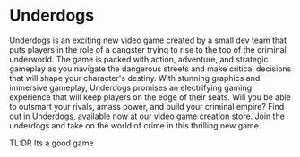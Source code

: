 # Underdogs
Underdogs is an exciting new video game created by a small dev team that puts players in the role of a gangster trying to rise to the top of the criminal underworld. The game is packed with action, adventure, and strategic gameplay as you navigate the dangerous streets and make critical decisions that will shape your character's destiny. With stunning graphics and immersive gameplay, Underdogs promises an electrifying gaming experience that will keep players on the edge of their seats. Will you be able to outsmart your rivals, amass power, and build your criminal empire? Find out in Underdogs, available now at our video game creation store. Join the underdogs and take on the world of crime in this thrilling new game.

TL:DR Its a good game
